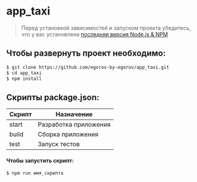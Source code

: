 # app_taxi

> Перед установкой зависимостей и запуском проекта убедитесь, что у вас установлена [последняя версия Node.js & NPM](https://nodejs.org/en/download/current/)

##  Чтобы развернуть проект необходимо:
```sh
$ git clone https://github.com/egorov-by-egorov/app_taxi.git
$ cd app_taxi
$ npm install
```

## Скрипты package.json:

| Скрипт | Назначение |
| ------ | ------ |
| start | Разработка приложения |
| build  | Сборка приложения |
| test  | Запуск тестов |

#### Чтобы запустить скрипт:
```sh
$ npm run имя_скрипта
```